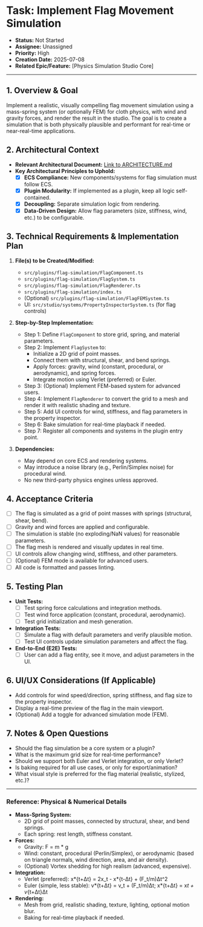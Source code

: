 # Task: Implement Flag Movement Simulation

- **Status:** Not Started
- **Assignee:** Unassigned
- **Priority:** High
- **Creation Date:** 2025-07-08
- **Related Epic/Feature:** [Physics Simulation Studio Core]

---

## 1. Overview & Goal

Implement a realistic, visually compelling flag movement simulation using a mass-spring system (or optionally FEM) for cloth physics, with wind and gravity forces, and render the result in the studio. The goal is to create a simulation that is both physically plausible and performant for real-time or near-real-time applications.

## 2. Architectural Context

- **Relevant Architectural Document:** [Link to ARCHITECTURE.md](./../architecture/ARCHITECTURE.md)
- **Key Architectural Principles to Uphold:**
  - [x] **ECS Compliance:** New components/systems for flag simulation must follow ECS.
  - [x] **Plugin Modularity:** If implemented as a plugin, keep all logic self-contained.
  - [x] **Decoupling:** Separate simulation logic from rendering.
  - [x] **Data-Driven Design:** Allow flag parameters (size, stiffness, wind, etc.) to be configurable.

## 3. Technical Requirements & Implementation Plan

1. **File(s) to be Created/Modified:**

   - `src/plugins/flag-simulation/FlagComponent.ts`
   - `src/plugins/flag-simulation/FlagSystem.ts`
   - `src/plugins/flag-simulation/FlagRenderer.ts`
   - `src/plugins/flag-simulation/index.ts`
   - (Optional) `src/plugins/flag-simulation/FlagFEMSystem.ts`
   - UI: `src/studio/systems/PropertyInspectorSystem.ts` (for flag controls)

2. **Step-by-Step Implementation:**

   - Step 1: Define `FlagComponent` to store grid, spring, and material parameters.
   - Step 2: Implement `FlagSystem` to:
     - Initialize a 2D grid of point masses.
     - Connect them with structural, shear, and bend springs.
     - Apply forces: gravity, wind (constant, procedural, or aerodynamic), and spring forces.
     - Integrate motion using Verlet (preferred) or Euler.
   - Step 3: (Optional) Implement FEM-based system for advanced users.
   - Step 4: Implement `FlagRenderer` to convert the grid to a mesh and render it with realistic shading and texture.
   - Step 5: Add UI controls for wind, stiffness, and flag parameters in the property inspector.
   - Step 6: Bake simulation for real-time playback if needed.
   - Step 7: Register all components and systems in the plugin entry point.

3. **Dependencies:**
   - May depend on core ECS and rendering systems.
   - May introduce a noise library (e.g., Perlin/Simplex noise) for procedural wind.
   - No new third-party physics engines unless approved.

## 4. Acceptance Criteria

- [ ] The flag is simulated as a grid of point masses with springs (structural, shear, bend).
- [ ] Gravity and wind forces are applied and configurable.
- [ ] The simulation is stable (no exploding/NaN values) for reasonable parameters.
- [ ] The flag mesh is rendered and visually updates in real time.
- [ ] UI controls allow changing wind, stiffness, and other parameters.
- [ ] (Optional) FEM mode is available for advanced users.
- [ ] All code is formatted and passes linting.

## 5. Testing Plan

- **Unit Tests:**
  - [ ] Test spring force calculations and integration methods.
  - [ ] Test wind force application (constant, procedural, aerodynamic).
  - [ ] Test grid initialization and mesh generation.
- **Integration Tests:**
  - [ ] Simulate a flag with default parameters and verify plausible motion.
  - [ ] Test UI controls update simulation parameters and affect the flag.
- **End-to-End (E2E) Tests:**
  - [ ] User can add a flag entity, see it move, and adjust parameters in the UI.

## 6. UI/UX Considerations (If Applicable)

- Add controls for wind speed/direction, spring stiffness, and flag size to the property inspector.
- Display a real-time preview of the flag in the main viewport.
- (Optional) Add a toggle for advanced simulation mode (FEM).

## 7. Notes & Open Questions

- Should the flag simulation be a core system or a plugin?
- What is the maximum grid size for real-time performance?
- Should we support both Euler and Verlet integration, or only Verlet?
- Is baking required for all use cases, or only for export/animation?
- What visual style is preferred for the flag material (realistic, stylized, etc.)?

---

### Reference: Physical & Numerical Details

- **Mass-Spring System:**
  - 2D grid of point masses, connected by structural, shear, and bend springs.
  - Each spring: rest length, stiffness constant.
- **Forces:**
  - Gravity: F = m \* g
  - Wind: constant, procedural (Perlin/Simplex), or aerodynamic (based on triangle normals, wind direction, area, and air density).
  - (Optional) Vortex shedding for high realism (advanced, expensive).
- **Integration:**
  - Verlet (preferred): x*{t+Δt} = 2x_t - x*{t-Δt} + (F_t/m)Δt^2
  - Euler (simple, less stable): v*{t+Δt} = v_t + (F_t/m)Δt; x*{t+Δt} = x*t + v*{t+Δt}Δt
- **Rendering:**
  - Mesh from grid, realistic shading, texture, lighting, optional motion blur.
  - Baking for real-time playback if needed.
